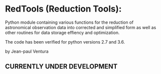 # RedTools (Reduction Tools):

Python module containing various functions for the reduction of astronomical
observation data into corrected and simplified form as well as other routines
for data storage effiency and optimization. 

The code has been verified for python versions 2.7 and 3.6.

by Jean-paul Ventura


## CURRENTLY UNDER DEVELOPMENT ##
